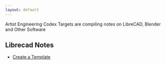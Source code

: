 ```yaml
---
layout: default
---
```


Artist Engineering Codex Targets are compiling notes on LibreCAD, Blender and Other Software

## Librecad Notes

- [Create a Template](./LibreCAD-Notes/1_Create_template/README.html)